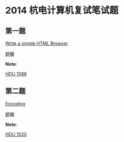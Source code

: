 # 2014 杭电计算机复试笔试题

## 第一题

[Write a simple HTML Browser](http://acm.hdu.edu.cn/showproblem.php?pid=1088)

[题解]()

**Note**:

[HDU 1088]()


## 第二题

[Encoding](http://acm.hdu.edu.cn/showproblem.php?pid=1020)

[题解]()

**Note**:

[HDU 1020]()

